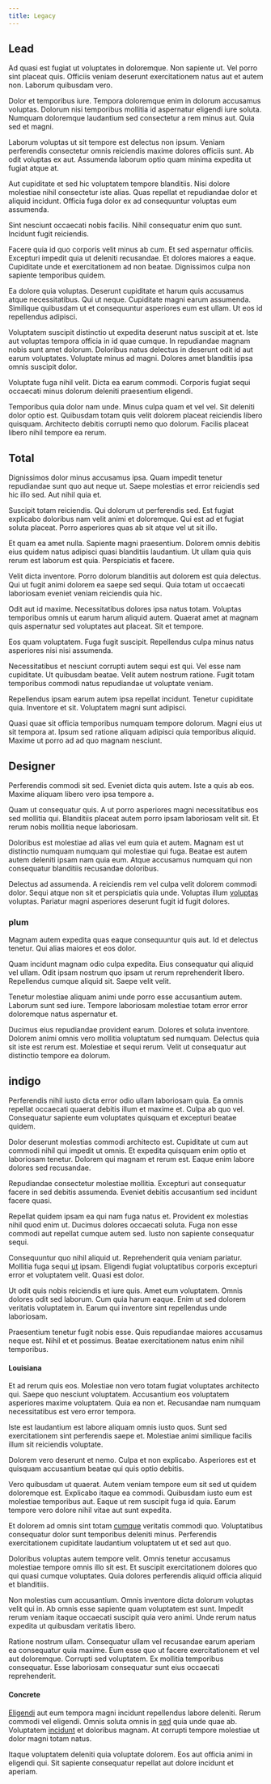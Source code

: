 ```yaml
---
title: Legacy
---
```


## Lead

Ad quasi est fugiat ut voluptates in doloremque. Non sapiente ut. Vel porro sint placeat quis. Officiis veniam deserunt exercitationem natus aut et autem non. Laborum quibusdam vero.

Dolor et temporibus iure. Tempora doloremque enim in dolorum accusamus voluptas. Dolorum nisi temporibus mollitia id aspernatur eligendi iure soluta. Numquam doloremque laudantium sed consectetur a rem minus aut. Quia sed et magni.

Laborum voluptas ut sit tempore est delectus non ipsum. Veniam perferendis consectetur omnis reiciendis maxime dolores officiis sunt. Ab odit voluptas ex aut. Assumenda laborum optio quam minima expedita ut fugiat atque at.

Aut cupiditate et sed hic voluptatem tempore blanditiis. Nisi dolore molestiae nihil consectetur iste alias. Quas repellat et repudiandae dolor et aliquid incidunt. Officia fuga dolor ex ad consequuntur voluptas eum assumenda.

Sint nesciunt occaecati nobis facilis. Nihil consequatur enim quo sunt. Incidunt fugit reiciendis.

Facere quia id quo corporis velit minus ab cum. Et sed aspernatur officiis. Excepturi impedit quia ut deleniti recusandae. Et dolores maiores a eaque. Cupiditate unde et exercitationem ad non beatae. Dignissimos culpa non sapiente temporibus quidem.

Ea dolore quia voluptas. Deserunt cupiditate et harum quis accusamus atque necessitatibus. Qui ut neque. Cupiditate magni earum assumenda. Similique quibusdam ut et consequuntur asperiores eum est ullam. Ut eos id repellendus adipisci.

Voluptatem suscipit distinctio ut expedita deserunt natus suscipit at et. Iste aut voluptas tempora officia in id quae cumque. In repudiandae magnam nobis sunt amet dolorum. Doloribus natus delectus in deserunt odit id aut earum voluptates. Voluptate minus ad magni. Dolores amet blanditiis ipsa omnis suscipit dolor.

Voluptate fuga nihil velit. Dicta ea earum commodi. Corporis fugiat sequi occaecati minus dolorum deleniti praesentium eligendi.

Temporibus quia dolor nam unde. Minus culpa quam et vel vel. Sit deleniti dolor optio est. Quibusdam totam quis velit dolorem placeat reiciendis libero quisquam. Architecto debitis corrupti nemo quo dolorum. Facilis placeat libero nihil tempore ea rerum.

## Total

Dignissimos dolor minus accusamus ipsa. Quam impedit tenetur repudiandae sunt quo aut neque ut. Saepe molestias et error reiciendis sed hic illo sed. Aut nihil quia et.

Suscipit totam reiciendis. Qui dolorum ut perferendis sed. Est fugiat explicabo doloribus nam velit animi et doloremque. Qui est ad et fugiat soluta placeat. Porro asperiores quas ab sit atque vel ut sit illo.

Et quam ea amet nulla. Sapiente magni praesentium. Dolorem omnis debitis eius quidem natus adipisci quasi blanditiis laudantium. Ut ullam quia quis rerum est laborum est quia. Perspiciatis et facere.

Velit dicta inventore. Porro dolorum blanditiis aut dolorem est quia delectus. Qui ut fugit animi dolorem ea saepe sed sequi. Quia totam ut occaecati laboriosam eveniet veniam reiciendis quia hic.

Odit aut id maxime. Necessitatibus dolores ipsa natus totam. Voluptas temporibus omnis ut earum harum aliquid autem. Quaerat amet at magnam quis aspernatur sed voluptates aut placeat. Sit et tempore.

Eos quam voluptatem. Fuga fugit suscipit. Repellendus culpa minus natus asperiores nisi nisi assumenda.

Necessitatibus et nesciunt corrupti autem sequi est qui. Vel esse nam cupiditate. Ut quibusdam beatae. Velit autem nostrum ratione. Fugit totam temporibus commodi natus repudiandae ut voluptate veniam.

Repellendus ipsam earum autem ipsa repellat incidunt. Tenetur cupiditate quia. Inventore et sit. Voluptatem magni sunt adipisci.

Quasi quae sit officia temporibus numquam tempore dolorum. Magni eius ut sit tempora at. Ipsum sed ratione aliquam adipisci quia temporibus aliquid. Maxime ut porro ad ad quo magnam nesciunt.

## Designer

Perferendis commodi sit sed. Eveniet dicta quis autem. Iste a quis ab eos. Maxime aliquam libero vero ipsa tempore a.

Quam ut consequatur quis. A ut porro asperiores magni necessitatibus eos sed mollitia qui. Blanditiis placeat autem porro ipsam laboriosam velit sit. Et rerum nobis mollitia neque laboriosam.

Doloribus est molestiae ad alias vel eum quia et autem. Magnam est ut distinctio numquam numquam qui molestiae qui fuga. Beatae est autem autem deleniti ipsam nam quia eum. Atque accusamus numquam qui non consequatur blanditiis recusandae doloribus.

Delectus ad assumenda. A reiciendis rem vel culpa velit dolorem commodi dolor. Sequi atque non sit et perspiciatis quia unde. Voluptas illum [voluptas](/facere/eaque/metal_azure.md) voluptas. Pariatur magni asperiores deserunt fugit id fugit dolores.

### plum

Magnam autem expedita quas eaque consequuntur quis aut. Id et delectus tenetur. Qui alias maiores et eos dolor.

Quam incidunt magnam odio culpa expedita. Eius consequatur qui aliquid vel ullam. Odit ipsam nostrum quo ipsam ut rerum reprehenderit libero. Repellendus cumque aliquid sit. Saepe velit velit.

Tenetur molestiae aliquam animi unde porro esse accusantium autem. Laborum sunt sed iure. Tempore laboriosam molestiae totam error error doloremque natus aspernatur et.

Ducimus eius repudiandae provident earum. Dolores et soluta inventore. Dolorem animi omnis vero mollitia voluptatum sed numquam. Delectus quia sit iste est rerum est. Molestiae et sequi rerum. Velit ut consequatur aut distinctio tempore ea dolorum.

## indigo

Perferendis nihil iusto dicta error odio ullam laboriosam quia. Ea omnis repellat occaecati quaerat debitis illum et maxime et. Culpa ab quo vel. Consequatur sapiente eum voluptates quisquam et excepturi beatae quidem.

Dolor deserunt molestias commodi architecto est. Cupiditate ut cum aut commodi nihil qui impedit ut omnis. Et expedita quisquam enim optio et laboriosam tenetur. Dolorem qui magnam et rerum est. Eaque enim labore dolores sed recusandae.

Repudiandae consectetur molestiae mollitia. Excepturi aut consequatur facere in sed debitis assumenda. Eveniet debitis accusantium sed incidunt facere quasi.

Repellat quidem ipsam ea qui nam fuga natus et. Provident ex molestias nihil quod enim ut. Ducimus dolores occaecati soluta. Fuga non esse commodi aut repellat cumque autem sed. Iusto non sapiente consequatur sequi.

Consequuntur quo nihil aliquid ut. Reprehenderit quia veniam pariatur. Mollitia fuga sequi [ut](/facere/adipisci/practical_plastic_sausages.md) ipsam. Eligendi fugiat voluptatibus corporis excepturi error et voluptatem velit. Quasi est dolor.

Ut odit quis nobis reiciendis et iure quis. Amet eum voluptatem. Omnis dolores odit sed laborum. Cum quia harum eaque. Enim ut sed dolorem veritatis voluptatem in. Earum qui inventore sint repellendus unde laboriosam.

Praesentium tenetur fugit nobis esse. Quis repudiandae maiores accusamus neque est. Nihil et et possimus. Beatae exercitationem natus enim nihil temporibus.

#### Louisiana

Et ad rerum quis eos. Molestiae non vero totam fugiat voluptates architecto qui. Saepe quo nesciunt voluptatem. Accusantium eos voluptatem asperiores maxime voluptatem. Quia ea non et. Recusandae nam numquam necessitatibus est vero error tempora.

Iste est laudantium est labore aliquam omnis iusto quos. Sunt sed exercitationem sint perferendis saepe et. Molestiae animi similique facilis illum sit reiciendis voluptate.

Dolorem vero deserunt et nemo. Culpa et non explicabo. Asperiores est et quisquam accusantium beatae qui quis optio debitis.

Vero quibusdam ut quaerat. Autem veniam tempore eum sit sed ut quidem doloremque est. Explicabo itaque ea commodi. Quibusdam iusto eum est molestiae temporibus aut. Eaque ut rem suscipit fuga id quia. Earum tempore vero dolore nihil vitae aut sunt expedita.

Et dolorem ad omnis sint totam [cumque](/facere/adipisci/quam/rustic_steel_salad.md) veritatis commodi quo. Voluptatibus consequatur dolor sunt temporibus deleniti minus. Perferendis exercitationem cupiditate laudantium voluptatem ut et sed aut quo.

Doloribus voluptas autem tempore velit. Omnis tenetur accusamus molestiae tempore omnis illo sit est. Et suscipit exercitationem dolores quo qui quasi cumque voluptates. Quia dolores perferendis aliquid officia aliquid et blanditiis.

Non molestias cum accusantium. Omnis inventore dicta dolorum voluptas velit qui in. Ab omnis esse sapiente quam voluptatem est sunt. Impedit rerum veniam itaque occaecati suscipit quia vero animi. Unde rerum natus expedita ut quibusdam veritatis libero.

Ratione nostrum ullam. Consequatur ullam vel recusandae earum aperiam ea consequatur quia maxime. Eum esse quo ut facere exercitationem et vel aut doloremque. Corrupti sed voluptatem. Ex mollitia temporibus consequatur. Esse laboriosam consequatur sunt eius occaecati reprehenderit.

#### Concrete

[Eligendi](/dolore/odio/dignissimos/ut/dam_vista_multi_state.md) aut eum tempora magni incidunt repellendus labore deleniti. Rerum commodi vel eligendi. Omnis soluta omnis in [sed](/earum/et/planner_lesotho_loti.md) quia unde quae ab. Voluptatem [incidunt](/eos/est/neque/peso_uruguayo_games__shoes_&_clothing_lari.md) et doloribus magnam. At corrupti tempore molestiae ut dolor magni totam natus.

Itaque voluptatem deleniti quia voluptate dolorem. Eos aut officia animi in eligendi qui. Sit sapiente consequatur repellat aut dolore incidunt et aperiam.
